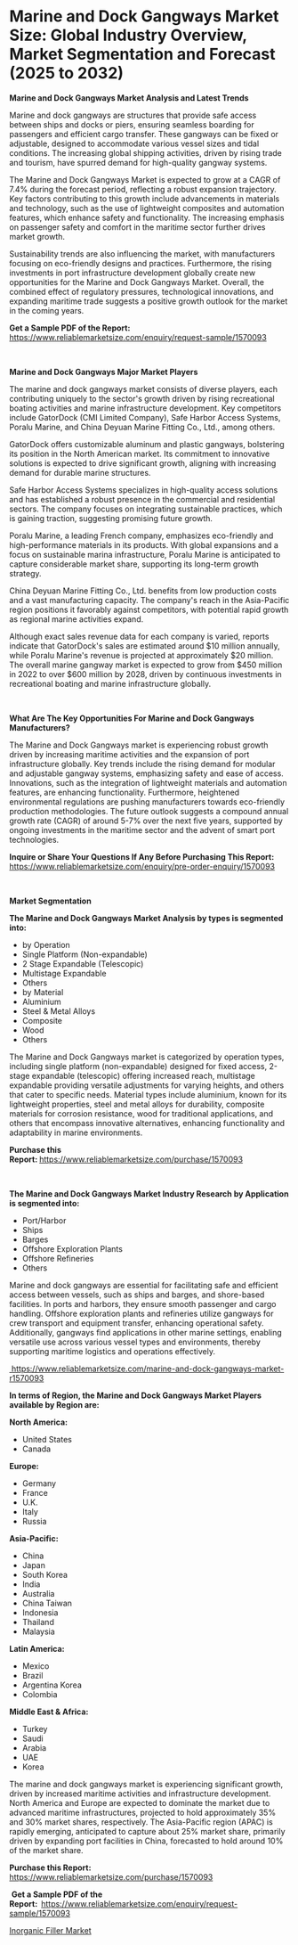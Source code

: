 <p><h1>Marine and Dock Gangways Market Size: Global Industry Overview, Market Segmentation and Forecast (2025 to 2032)</h1></p><p><strong>Marine and Dock Gangways Market Analysis and Latest Trends</strong></p>
<p><p>Marine and dock gangways are structures that provide safe access between ships and docks or piers, ensuring seamless boarding for passengers and efficient cargo transfer. These gangways can be fixed or adjustable, designed to accommodate various vessel sizes and tidal conditions. The increasing global shipping activities, driven by rising trade and tourism, have spurred demand for high-quality gangway systems.</p><p>The Marine and Dock Gangways Market is expected to grow at a CAGR of 7.4% during the forecast period, reflecting a robust expansion trajectory. Key factors contributing to this growth include advancements in materials and technology, such as the use of lightweight composites and automation features, which enhance safety and functionality. The increasing emphasis on passenger safety and comfort in the maritime sector further drives market growth.</p><p>Sustainability trends are also influencing the market, with manufacturers focusing on eco-friendly designs and practices. Furthermore, the rising investments in port infrastructure development globally create new opportunities for the Marine and Dock Gangways Market. Overall, the combined effect of regulatory pressures, technological innovations, and expanding maritime trade suggests a positive growth outlook for the market in the coming years.</p></p>
<p><strong>Get a Sample PDF of the Report:&nbsp;</strong> <a href="https://www.reliablemarketsize.com/enquiry/request-sample/1570093?utm_campaign=2875&utm_medium=2&utm_source=Github&utm_content=ia&utm_term=25032025&utm_id=marine-and-dock-gangways">https://www.reliablemarketsize.com/enquiry/request-sample/1570093</a></p>
<p>&nbsp;</p>
<p><strong>Marine and Dock Gangways Major Market Players</strong></p>
<p><p>The marine and dock gangways market consists of diverse players, each contributing uniquely to the sector's growth driven by rising recreational boating activities and marine infrastructure development. Key competitors include GatorDock (CMI Limited Company), Safe Harbor Access Systems, Poralu Marine, and China Deyuan Marine Fitting Co., Ltd., among others.</p><p>GatorDock offers customizable aluminum and plastic gangways, bolstering its position in the North American market. Its commitment to innovative solutions is expected to drive significant growth, aligning with increasing demand for durable marine structures. </p><p>Safe Harbor Access Systems specializes in high-quality access solutions and has established a robust presence in the commercial and residential sectors. The company focuses on integrating sustainable practices, which is gaining traction, suggesting promising future growth.</p><p>Poralu Marine, a leading French company, emphasizes eco-friendly and high-performance materials in its products. With global expansions and a focus on sustainable marina infrastructure, Poralu Marine is anticipated to capture considerable market share, supporting its long-term growth strategy.</p><p>China Deyuan Marine Fitting Co., Ltd. benefits from low production costs and a vast manufacturing capacity. The company's reach in the Asia-Pacific region positions it favorably against competitors, with potential rapid growth as regional marine activities expand.</p><p>Although exact sales revenue data for each company is varied, reports indicate that GatorDock's sales are estimated around $10 million annually, while Poralu Marine's revenue is projected at approximately $20 million. The overall marine gangway market is expected to grow from $450 million in 2022 to over $600 million by 2028, driven by continuous investments in recreational boating and marine infrastructure globally.</p></p>
<p>&nbsp;</p>
<p><strong>What Are The Key Opportunities For Marine and Dock Gangways Manufacturers?</strong></p>
<p><p>The Marine and Dock Gangways market is experiencing robust growth driven by increasing maritime activities and the expansion of port infrastructure globally. Key trends include the rising demand for modular and adjustable gangway systems, emphasizing safety and ease of access. Innovations, such as the integration of lightweight materials and automation features, are enhancing functionality. Furthermore, heightened environmental regulations are pushing manufacturers towards eco-friendly production methodologies. The future outlook suggests a compound annual growth rate (CAGR) of around 5-7% over the next five years, supported by ongoing investments in the maritime sector and the advent of smart port technologies.</p></p>
<p><strong>Inquire or Share Your Questions If Any Before Purchasing This Report:</strong> <a href="https://www.reliablemarketsize.com/enquiry/pre-order-enquiry/1570093?utm_campaign=2875&utm_medium=2&utm_source=Github&utm_content=ia&utm_term=25032025&utm_id=marine-and-dock-gangways">https://www.reliablemarketsize.com/enquiry/pre-order-enquiry/1570093</a></p>
<p>&nbsp;</p>
<p><strong>Market Segmentation</strong></p>
<p><strong>The Marine and Dock Gangways Market Analysis by types is segmented into:</strong></p>
<p><ul><li>by Operation</li><li>Single Platform (Non-expandable)</li><li>2 Stage Expandable (Telescopic)</li><li>Multistage Expandable</li><li>Others</li><li>by Material</li><li>Aluminium</li><li>Steel & Metal Alloys</li><li>Composite</li><li>Wood</li><li>Others</li></ul></p>
<p><p>The Marine and Dock Gangways market is categorized by operation types, including single platform (non-expandable) designed for fixed access, 2-stage expandable (telescopic) offering increased reach, multistage expandable providing versatile adjustments for varying heights, and others that cater to specific needs. Material types include aluminium, known for its lightweight properties, steel and metal alloys for durability, composite materials for corrosion resistance, wood for traditional applications, and others that encompass innovative alternatives, enhancing functionality and adaptability in marine environments.</p></p>
<p><strong>Purchase this Report:&nbsp;</strong><a href="https://www.reliablemarketsize.com/purchase/1570093?utm_campaign=2875&utm_medium=2&utm_source=Github&utm_content=ia&utm_term=25032025&utm_id=marine-and-dock-gangways">https://www.reliablemarketsize.com/purchase/1570093</a></p>
<p>&nbsp;</p>
<p><strong>The Marine and Dock Gangways Market Industry Research by Application is segmented into:</strong></p>
<p><ul><li>Port/Harbor</li><li>Ships</li><li>Barges</li><li>Offshore Exploration Plants</li><li>Offshore Refineries</li><li>Others</li></ul></p>
<p><p>Marine and dock gangways are essential for facilitating safe and efficient access between vessels, such as ships and barges, and shore-based facilities. In ports and harbors, they ensure smooth passenger and cargo handling. Offshore exploration plants and refineries utilize gangways for crew transport and equipment transfer, enhancing operational safety. Additionally, gangways find applications in other marine settings, enabling versatile use across various vessel types and environments, thereby supporting maritime logistics and operations effectively.</p></p>
<p><a href="https://www.reliablemarketsize.com/marine-and-dock-gangways-market-r1570093?utm_campaign=2875&utm_medium=2&utm_source=Github&utm_content=ia&utm_term=25032025&utm_id=marine-and-dock-gangways">&nbsp;https://www.reliablemarketsize.com/marine-and-dock-gangways-market-r1570093</a></p>
<p><strong>In terms of Region, the Marine and Dock Gangways Market Players available by Region are:</strong></p>
<p>
    <p> <strong> North America: </strong>
        <ul>
            <li>United States</li>
            <li>Canada</li>
        </ul>
        </p> 
    <p> <strong> Europe: </strong>
        <ul>
            <li>Germany</li>
            <li>France</li>
            <li>U.K.</li>
            <li>Italy</li>
            <li>Russia</li>
        </ul>
        </p> 
    <p> <strong> Asia-Pacific: </strong>
        <ul>
            <li>China</li>
            <li>Japan</li>
            <li>South Korea</li>
            <li>India</li>
            <li>Australia</li>
            <li>China Taiwan</li>
            <li>Indonesia</li>
            <li>Thailand</li>
            <li>Malaysia</li>
        </ul>
        </p> 
    <p> <strong> Latin America: </strong>
        <ul>
            <li>Mexico</li>
            <li>Brazil</li>
            <li>Argentina Korea</li>
            <li>Colombia</li>
        </ul>
        </p> 
    <p> <strong> Middle East & Africa: </strong>
        <ul>
            <li>Turkey</li>
            <li>Saudi</li>
            <li>Arabia</li>
            <li>UAE</li>
            <li>Korea</li>
        </ul>
    </p>
    </p>
<p><p>The marine and dock gangways market is experiencing significant growth, driven by increased maritime activities and infrastructure development. North America and Europe are expected to dominate the market due to advanced maritime infrastructures, projected to hold approximately 35% and 30% market shares, respectively. The Asia-Pacific region (APAC) is rapidly emerging, anticipated to capture about 25% market share, primarily driven by expanding port facilities in China, forecasted to hold around 10% of the market share.</p></p>
<p><strong>Purchase this Report: </strong><a href="https://www.reliablemarketsize.com/purchase/1570093?utm_campaign=2875&utm_medium=2&utm_source=Github&utm_content=ia&utm_term=25032025&utm_id=marine-and-dock-gangways">https://www.reliablemarketsize.com/purchase/1570093</a></p>
<p>&nbsp;<strong>Get a Sample PDF of the Report:&nbsp;&nbsp;</strong><a href="https://www.reliablemarketsize.com/enquiry/request-sample/1570093?utm_campaign=2875&utm_medium=2&utm_source=Github&utm_content=ia&utm_term=25032025&utm_id=marine-and-dock-gangways">https://www.reliablemarketsize.com/enquiry/request-sample/1570093</a></p>
<p><strong></strong></p>
<p><p><a href="https://github.com/nabadeneme/Market-Research-Report-List-1/blob/main/inorganic-filler-market.md?utm_campaign=2875&utm_medium=2&utm_source=Github&utm_content=ia&utm_term=25032025&utm_id=marine-and-dock-gangways">Inorganic Filler Market</a></p></p>